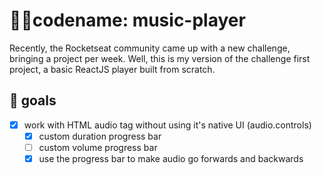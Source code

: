# 🐱‍👤codename: music-player

Recently, the Rocketseat community came up with a new challenge, bringing a project per week.
Well, this is my version of the challenge first project, a basic ReactJS player built from scratch.

## 🏹 goals
- [X] work with HTML audio tag without using it's native UI (audio.controls)
  - [X] custom duration progress bar
  - [ ] custom volume progress bar
  - [X] use the progress bar to make audio go forwards and backwards 
